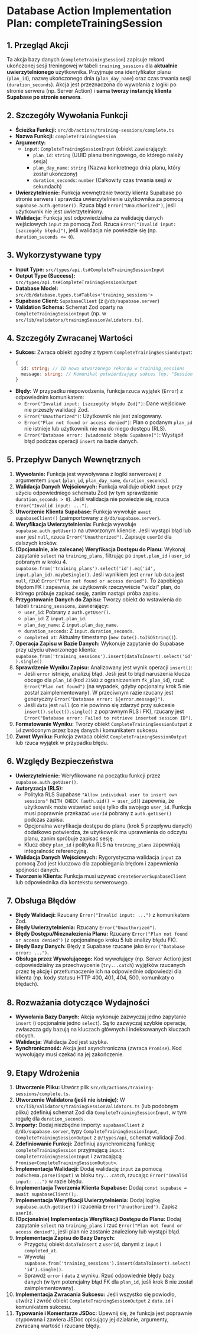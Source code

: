 # Database Action Implementation Plan: completeTrainingSession

## 1. Przegląd Akcji

Ta akcja bazy danych (`completeTrainingSession`) zapisuje rekord ukończonej sesji treningowej w tabeli `training_sessions` dla **aktualnie uwierzytelnionego** użytkownika. Przyjmuje ona identyfikator planu (`plan_id`), nazwę ukończonego dnia (`plan_day_name`) oraz czas trwania sesji (`duration_seconds`). Akcja jest przeznaczona do wywołania z logiki po stronie serwera (np. Server Action) i **sama tworzy instancję klienta Supabase po stronie serwera**.

## 2. Szczegóły Wywołania Funkcji

- **Ścieżka Funkcji:** `src/db/actions/training-sessions/complete.ts`
- **Nazwa Funkcji:** `completeTrainingSession`
- **Argumenty:**
  - `input`: `CompleteTrainingSessionInput` (obiekt zawierający):
    - `plan_id`: `string` (UUID planu treningowego, do którego należy sesja)
    - `plan_day_name`: `string` (Nazwa konkretnego dnia planu, który został ukończony)
    - `duration_seconds`: `number` (Całkowity czas trwania sesji w sekundach)
- **Uwierzytelnienie:** Funkcja wewnętrznie tworzy klienta Supabase po stronie serwera i sprawdza uwierzytelnienie użytkownika za pomocą `supabase.auth.getUser()`. Rzuca błąd `Error("Unauthorized")`, jeśli użytkownik nie jest uwierzytelniony.
- **Walidacja:** Funkcja jest odpowiedzialna za walidację danych wejściowych `input` za pomocą Zod. Rzuca `Error("Invalid input: [szczegóły błędu]")`, jeśli walidacja nie powiedzie się (np. `duration_seconds <= 0`).

## 3. Wykorzystywane typy

- **Input Type:** `src/types/api.ts#CompleteTrainingSessionInput`
- **Output Type (Success):** `src/types/api.ts#CompleteTrainingSessionOutput`
- **Database Model:** `src/db/database.types.ts#Tables<'training_sessions'>`
- **Supabase Client:** `SupabaseClient` (z `@/db/supabase.server`)
- **Validation Schema:** Schemat Zod oparty na `CompleteTrainingSessionInput` (np. w `src/lib/validators/trainingSessionValidators.ts`).

## 4. Szczegóły Zwracanej Wartości

- **Sukces:** Zwraca obiekt zgodny z typem `CompleteTrainingSessionOutput`:
  ```typescript
  {
    id: string; // ID nowo utworzonego rekordu w training_sessions
    message: string; // Komunikat potwierdzający sukces (np. "Session completed successfully")
  }
  ```
- **Błędy:** W przypadku niepowodzenia, funkcja rzuca wyjątek (`Error`) z odpowiednim komunikatem:
  - `Error("Invalid input: [szczegóły błędu Zod]")`: Dane wejściowe nie przeszły walidacji Zod.
  - `Error("Unauthorized")`: Użytkownik nie jest zalogowany.
  - `Error("Plan not found or access denied")`: Plan o podanym `plan_id` nie istnieje lub użytkownik nie ma do niego dostępu (RLS).
  - `Error("Database error: [wiadomość błędu Supabase]")`: Wystąpił błąd podczas operacji `insert` na bazie danych.

## 5. Przepływ Danych Wewnętrznych

1.  **Wywołanie:** Funkcja jest wywoływana z logiki serwerowej z argumentem `input` (`plan_id`, `plan_day_name`, `duration_seconds`).
2.  **Walidacja Danych Wejściowych:** Funkcja waliduje obiekt `input` przy użyciu odpowiedniego schematu Zod (w tym sprawdzenie `duration_seconds > 0`). Jeśli walidacja nie powiedzie się, rzuca `Error("Invalid input: ...")`.
3.  **Utworzenie Klienta Supabase:** Funkcja wywołuje `await supabaseClient()` (zaimportowany z `@/db/supabase.server`).
4.  **Weryfikacja Uwierzytelnienia:** Funkcja wywołuje `supabase.auth.getUser()` na utworzonym kliencie. Jeśli wystąpi błąd lub `user` jest `null`, rzuca `Error("Unauthorized")`. Zapisuje `userId` dla dalszych kroków.
5.  **(Opcjonalnie, ale zalecane) Weryfikacja Dostępu do Planu:** Wykonaj zapytanie `select` na `training_plans`, filtrując po `input.plan_id` i `user_id` pobranym w kroku 4. `supabase.from('training_plans').select('id').eq('id', input.plan_id).maybeSingle()`. Jeśli wynikiem jest `error` lub `data` jest `null`, rzuć `Error("Plan not found or access denied")`. To zapobiega błędom FK i zapewnia, że użytkownik rzeczywiście "widzi" plan, do którego próbuje zapisać sesję, zanim nastąpi próba zapisu.
6.  **Przygotowanie Danych do Zapisu:** Tworzy obiekt do wstawienia do tabeli `training_sessions`, zawierający:
    - `user_id`: Pobrany z `auth.getUser()`.
    - `plan_id`: Z `input.plan_id`.
    - `plan_day_name`: Z `input.plan_day_name`.
    - `duration_seconds`: Z `input.duration_seconds`.
    - `completed_at`: Aktualny timestamp (`new Date().toISOString()`).
7.  **Operacja Zapisu w Bazie Danych:** Wykonuje zapytanie do Supabase przy użyciu utworzonego klienta:
    `supabase.from('training_sessions').insert(dataToInsert).select('id').single()`
8.  **Sprawdzenie Wyniku Zapisu:** Analizowany jest wynik operacji `insert()`:
    - Jeśli `error` istnieje, analizuj błąd. Jeśli jest to błąd naruszenia klucza obcego dla `plan_id` (kod `23503` z ograniczeniem `fk_plan_id`), rzuć `Error("Plan not found")` (na wypadek, gdyby opcjonalny krok 5 nie został zaimplementowany). W przeciwnym razie rzucany jest generyczny `Error("Database error: ${error.message}")`.
    - Jeśli `data` jest `null` (co nie powinno się zdarzyć przy sukcesie `insert().select().single()` z poprawnym RLS i FK), rzucany jest `Error("Database error: Failed to retrieve inserted session ID")`.
9.  **Formatowanie Wyniku:** Tworzy obiekt `CompleteTrainingSessionOutput` z `id` zwróconym przez bazę danych i komunikatem sukcesu.
10. **Zwrot Wyniku:** Funkcja zwraca obiekt `CompleteTrainingSessionOutput` lub rzuca wyjątek w przypadku błędu.

## 6. Względy Bezpieczeństwa

- **Uwierzytelnienie:** Weryfikowane na początku funkcji przez `supabase.auth.getUser()`.
- **Autoryzacja (RLS):**
  - Polityka RLS Supabase `"Allow individual user to insert own sessions"` (`WITH CHECK (auth.uid() = user_id)`) zapewnia, że użytkownik może wstawiać sesje tylko dla swojego `user_id`. Funkcja musi poprawnie przekazać `userId` pobrany z `auth.getUser()` podczas zapisu.
  - Opcjonalna weryfikacja dostępu do planu (krok 5 przepływu danych) dodatkowo potwierdza, że użytkownik ma uprawnienia do odczytu planu, zanim spróbuje zapisać sesję.
  - Klucz obcy `plan_id` i polityka RLS na `training_plans` zapewniają integralność referencyjną.
- **Walidacja Danych Wejściowych:** Rygorystyczna walidacja `input` za pomocą Zod jest kluczowa dla zapobiegania błędom i zapewnienia spójności danych.
- **Tworzenie Klienta:** Funkcja musi używać `createServerSupabaseClient` lub odpowiednika dla kontekstu serwerowego.

## 7. Obsługa Błędów

- **Błędy Walidacji:** Rzucany `Error("Invalid input: ...")` z komunikatem Zod.
- **Błędy Uwierzytelnienia:** Rzucany `Error("Unauthorized")`.
- **Błędy Dostępu/Nieznalezienia Planu:** Rzucany `Error("Plan not found or access denied")` (z opcjonalnego kroku 5 lub analizy błędu FK).
- **Błędy Bazy Danych:** Błędy z Supabase rzucane jako `Error("Database error: ...")`.
- **Obsługa przez Wywołującego:** Kod wywołujący (np. Server Action) jest odpowiedzialny za przechwycenie (`try...catch`) wyjątków rzucanych przez tę akcję i przetłumaczenie ich na odpowiednie odpowiedzi dla klienta (np. kody statusu HTTP 400, 401, 404, 500, komunikaty o błędach).

## 8. Rozważania dotyczące Wydajności

- **Wywołania Bazy Danych:** Akcja wykonuje zazwyczaj jedno zapytanie `insert` (i opcjonalnie jedno `select`). Są to zazwyczaj szybkie operacje, zwłaszcza gdy bazują na kluczach głównych i indeksowanych kluczach obcych.
- **Walidacja:** Walidacja Zod jest szybka.
- **Synchroniczność:** Akcja jest asynchroniczna (zwraca `Promise`). Kod wywołujący musi czekać na jej zakończenie.

## 9. Etapy Wdrożenia

1.  **Utworzenie Pliku:** Utwórz plik `src/db/actions/training-sessions/complete.ts`.
2.  **Utworzenie Walidatora (jeśli nie istnieje):** W `src/lib/validators/trainingSessionValidators.ts` (lub podobnym pliku) zdefiniuj schemat Zod dla `CompleteTrainingSessionInput`, w tym regułę dla `duration_seconds`.
3.  **Importy:** Dodaj niezbędne importy: `supabaseClient` z `@/db/supabase.server`, typy `CompleteTrainingSessionInput`, `CompleteTrainingSessionOutput` z `@/types/api`, schemat walidacji Zod.
4.  **Zdefiniowanie Funkcji:** Zdefiniuj asynchroniczną funkcję `completeTrainingSession` przyjmującą `input: CompleteTrainingSessionInput` i zwracającą `Promise<CompleteTrainingSessionOutput>`.
5.  **Implementacja Walidacji:** Dodaj walidację `input` za pomocą `zodSchema.parse(input)` w bloku `try...catch`, rzucając `Error("Invalid input: ...")` w razie błędu.
6.  **Implementacja Tworzenia Klienta Supabase:** Dodaj `const supabase = await supabaseClient();`.
7.  **Implementacja Weryfikacji Uwierzytelnienia:** Dodaj logikę `supabase.auth.getUser()` i rzucenia `Error("Unauthorized")`. Zapisz `userId`.
8.  **(Opcjonalnie) Implementacja Weryfikacji Dostępu do Planu:** Dodaj zapytanie `select` na `training_plans` i rzuć `Error("Plan not found or access denied")`, jeśli plan nie zostanie znaleziony lub wystąpi błąd.
9.  **Implementacja Zapisu do Bazy Danych:**
    - Przygotuj obiekt `dataToInsert` z `userId`, danymi z `input` i `completed_at`.
    - Wywołaj `supabase.from('training_sessions').insert(dataToInsert).select('id').single()`.
    - Sprawdź `error` i `data` z wyniku. Rzuć odpowiednie błędy bazy danych (w tym potencjalny błąd FK dla `plan_id`, jeśli krok 8 nie został zaimplementowany).
10. **Implementacja Zwracania Sukcesu:** Jeśli wszystko się powiodło, utwórz i zwróć obiekt `CompleteTrainingSessionOutput` z `data.id` i komunikatem sukcesu.
11. **Typowanie i Komentarze JSDoc:** Upewnij się, że funkcja jest poprawnie otypowana i zawiera JSDoc opisujący jej działanie, argumenty, zwracaną wartość i rzucane błędy.
